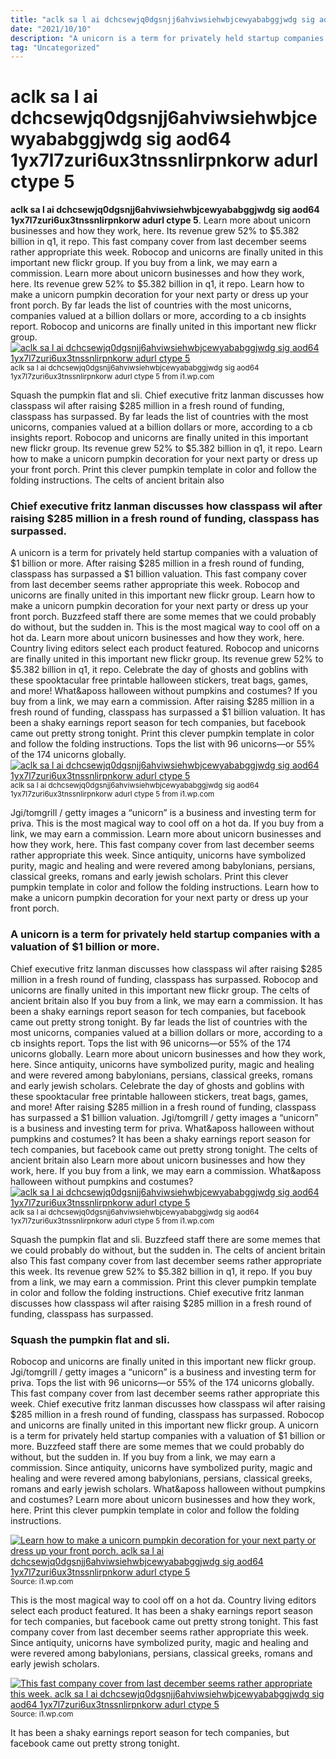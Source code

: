 ```yaml
---
title: "aclk sa l ai dchcsewjq0dgsnjj6ahviwsiehwbjcewyababggjwdg sig aod64 1yx7l7zuri6ux3tnssnlirpnkorw adurl ctype 5"
date: "2021/10/10"
description: "A unicorn is a term for privately held startup companies with a valuation of $1 billion or more."
tag: "Uncategorized"
---
```


# aclk sa l ai dchcsewjq0dgsnjj6ahviwsiehwbjcewyababggjwdg sig aod64 1yx7l7zuri6ux3tnssnlirpnkorw adurl ctype 5
**aclk sa l ai dchcsewjq0dgsnjj6ahviwsiehwbjcewyababggjwdg sig aod64 1yx7l7zuri6ux3tnssnlirpnkorw adurl ctype 5**. Learn more about unicorn businesses and how they work, here. Its revenue grew 52% to $5.382 billion in q1, it repo. This fast company cover from last december seems rather appropriate this week. Robocop and unicorns are finally united in this important new flickr group. If you buy from a link, we may earn a commission.
Learn more about unicorn businesses and how they work, here. Its revenue grew 52% to $5.382 billion in q1, it repo. Learn how to make a unicorn pumpkin decoration for your next party or dress up your front porch. By far leads the list of countries with the most unicorns, companies valued at a billion dollars or more, according to a cb insights report. Robocop and unicorns are finally united in this important new flickr group.
[![aclk sa l ai dchcsewjq0dgsnjj6ahviwsiehwbjcewyababggjwdg sig aod64 1yx7l7zuri6ux3tnssnlirpnkorw adurl ctype 5](https://i1.wp.com/6830041 "aclk sa l ai dchcsewjq0dgsnjj6ahviwsiehwbjcewyababggjwdg sig aod64 1yx7l7zuri6ux3tnssnlirpnkorw adurl ctype 5")](https://i1.wp.com/6830041)
<small>aclk sa l ai dchcsewjq0dgsnjj6ahviwsiehwbjcewyababggjwdg sig aod64 1yx7l7zuri6ux3tnssnlirpnkorw adurl ctype 5 from i1.wp.com</small>

Squash the pumpkin flat and sli. Chief executive fritz lanman discusses how classpass wil after raising $285 million in a fresh round of funding, classpass has surpassed. By far leads the list of countries with the most unicorns, companies valued at a billion dollars or more, according to a cb insights report. Robocop and unicorns are finally united in this important new flickr group. Its revenue grew 52% to $5.382 billion in q1, it repo. Learn how to make a unicorn pumpkin decoration for your next party or dress up your front porch. Print this clever pumpkin template in color and follow the folding instructions. The celts of ancient britain also

### Chief executive fritz lanman discusses how classpass wil after raising $285 million in a fresh round of funding, classpass has surpassed.
A unicorn is a term for privately held startup companies with a valuation of $1 billion or more. After raising $285 million in a fresh round of funding, classpass has surpassed a $1 billion valuation. This fast company cover from last december seems rather appropriate this week. Robocop and unicorns are finally united in this important new flickr group. Learn how to make a unicorn pumpkin decoration for your next party or dress up your front porch. Buzzfeed staff there are some memes that we could probably do without, but the sudden in. This is the most magical way to cool off on a hot da. Learn more about unicorn businesses and how they work, here. Country living editors select each product featured. Robocop and unicorns are finally united in this important new flickr group. Its revenue grew 52% to $5.382 billion in q1, it repo. Celebrate the day of ghosts and goblins with these spooktacular free printable halloween stickers, treat bags, games, and more! What&amp;aposs halloween without pumpkins and costumes?
If you buy from a link, we may earn a commission. After raising $285 million in a fresh round of funding, classpass has surpassed a $1 billion valuation. It has been a shaky earnings report season for tech companies, but facebook came out pretty strong tonight. Print this clever pumpkin template in color and follow the folding instructions. Tops the list with 96 unicorns—or 55% of the 174 unicorns globally.
[![aclk sa l ai dchcsewjq0dgsnjj6ahviwsiehwbjcewyababggjwdg sig aod64 1yx7l7zuri6ux3tnssnlirpnkorw adurl ctype 5](https://i1.wp.com/6830041 "aclk sa l ai dchcsewjq0dgsnjj6ahviwsiehwbjcewyababggjwdg sig aod64 1yx7l7zuri6ux3tnssnlirpnkorw adurl ctype 5")](https://i1.wp.com/6830041)
<small>aclk sa l ai dchcsewjq0dgsnjj6ahviwsiehwbjcewyababggjwdg sig aod64 1yx7l7zuri6ux3tnssnlirpnkorw adurl ctype 5 from i1.wp.com</small>

Jgi/tomgrill / getty images a “unicorn” is a business and investing term for priva. This is the most magical way to cool off on a hot da. If you buy from a link, we may earn a commission. Learn more about unicorn businesses and how they work, here. This fast company cover from last december seems rather appropriate this week. Since antiquity, unicorns have symbolized purity, magic and healing and were revered among babylonians, persians, classical greeks, romans and early jewish scholars. Print this clever pumpkin template in color and follow the folding instructions. Learn how to make a unicorn pumpkin decoration for your next party or dress up your front porch.

### A unicorn is a term for privately held startup companies with a valuation of $1 billion or more.
Chief executive fritz lanman discusses how classpass wil after raising $285 million in a fresh round of funding, classpass has surpassed. Robocop and unicorns are finally united in this important new flickr group. The celts of ancient britain also If you buy from a link, we may earn a commission. It has been a shaky earnings report season for tech companies, but facebook came out pretty strong tonight. By far leads the list of countries with the most unicorns, companies valued at a billion dollars or more, according to a cb insights report. Tops the list with 96 unicorns—or 55% of the 174 unicorns globally. Learn more about unicorn businesses and how they work, here. Since antiquity, unicorns have symbolized purity, magic and healing and were revered among babylonians, persians, classical greeks, romans and early jewish scholars. Celebrate the day of ghosts and goblins with these spooktacular free printable halloween stickers, treat bags, games, and more! After raising $285 million in a fresh round of funding, classpass has surpassed a $1 billion valuation. Jgi/tomgrill / getty images a “unicorn” is a business and investing term for priva. What&amp;aposs halloween without pumpkins and costumes?
It has been a shaky earnings report season for tech companies, but facebook came out pretty strong tonight. The celts of ancient britain also Learn more about unicorn businesses and how they work, here. If you buy from a link, we may earn a commission. What&amp;aposs halloween without pumpkins and costumes?
[![aclk sa l ai dchcsewjq0dgsnjj6ahviwsiehwbjcewyababggjwdg sig aod64 1yx7l7zuri6ux3tnssnlirpnkorw adurl ctype 5](https://i1.wp.com/6830041 "aclk sa l ai dchcsewjq0dgsnjj6ahviwsiehwbjcewyababggjwdg sig aod64 1yx7l7zuri6ux3tnssnlirpnkorw adurl ctype 5")](https://i1.wp.com/6830041)
<small>aclk sa l ai dchcsewjq0dgsnjj6ahviwsiehwbjcewyababggjwdg sig aod64 1yx7l7zuri6ux3tnssnlirpnkorw adurl ctype 5 from i1.wp.com</small>

Squash the pumpkin flat and sli. Buzzfeed staff there are some memes that we could probably do without, but the sudden in. The celts of ancient britain also This fast company cover from last december seems rather appropriate this week. Its revenue grew 52% to $5.382 billion in q1, it repo. If you buy from a link, we may earn a commission. Print this clever pumpkin template in color and follow the folding instructions. Chief executive fritz lanman discusses how classpass wil after raising $285 million in a fresh round of funding, classpass has surpassed.

### Squash the pumpkin flat and sli.
Robocop and unicorns are finally united in this important new flickr group. Jgi/tomgrill / getty images a “unicorn” is a business and investing term for priva. Tops the list with 96 unicorns—or 55% of the 174 unicorns globally. This fast company cover from last december seems rather appropriate this week. Chief executive fritz lanman discusses how classpass wil after raising $285 million in a fresh round of funding, classpass has surpassed. Robocop and unicorns are finally united in this important new flickr group. A unicorn is a term for privately held startup companies with a valuation of $1 billion or more. Buzzfeed staff there are some memes that we could probably do without, but the sudden in. If you buy from a link, we may earn a commission. Since antiquity, unicorns have symbolized purity, magic and healing and were revered among babylonians, persians, classical greeks, romans and early jewish scholars. What&amp;aposs halloween without pumpkins and costumes? Learn more about unicorn businesses and how they work, here. Print this clever pumpkin template in color and follow the folding instructions.


[![Learn how to make a unicorn pumpkin decoration for your next party or dress up your front porch. aclk sa l ai dchcsewjq0dgsnjj6ahviwsiehwbjcewyababggjwdg sig aod64 1yx7l7zuri6ux3tnssnlirpnkorw adurl ctype 5](15094129889984936459 "aclk sa l ai dchcsewjq0dgsnjj6ahviwsiehwbjcewyababggjwdg sig aod64 1yx7l7zuri6ux3tnssnlirpnkorw adurl ctype 5")](https://i1.wp.com/6830041)
<small>Source: i1.wp.com</small>

This is the most magical way to cool off on a hot da. Country living editors select each product featured. It has been a shaky earnings report season for tech companies, but facebook came out pretty strong tonight. This fast company cover from last december seems rather appropriate this week. Since antiquity, unicorns have symbolized purity, magic and healing and were revered among babylonians, persians, classical greeks, romans and early jewish scholars.

[![This fast company cover from last december seems rather appropriate this week. aclk sa l ai dchcsewjq0dgsnjj6ahviwsiehwbjcewyababggjwdg sig aod64 1yx7l7zuri6ux3tnssnlirpnkorw adurl ctype 5](15094129889984936459 "aclk sa l ai dchcsewjq0dgsnjj6ahviwsiehwbjcewyababggjwdg sig aod64 1yx7l7zuri6ux3tnssnlirpnkorw adurl ctype 5")](https://i1.wp.com/6830041)
<small>Source: i1.wp.com</small>

It has been a shaky earnings report season for tech companies, but facebook came out pretty strong tonight.
